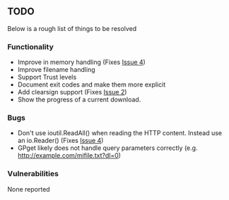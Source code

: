 
## TODO
Below is a rough list of things to be resolved

### Functionality
  * Improve in memory handling (Fixes [Issue 4](gpget#4))
  * Improve filename handling
  * Support Trust levels
  * Document exit codes and make them more explicit
  * Add clearsign support (Fixes [Issue 2](gpget#3))
  * Show the progress of a current download. 

### Bugs
  * Don't use  ioutil.ReadAll() when reading the HTTP content. Instead use an io.Reader() (Fixes [Issue 4](gpget#4))
  * GPget likely does not handle query parameters correctly (e.g. http://example.com/mifile.txt?dl=0)

### Vulnerabilities
None reported
